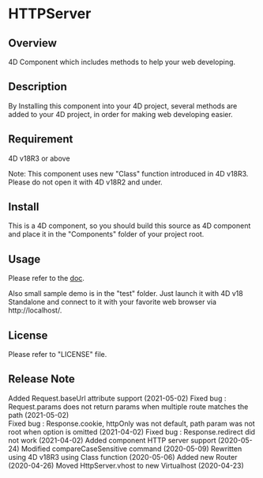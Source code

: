 # HTTPServer

## Overview

4D Component which includes methods to help your web developing.

## Description

By Installing this component into your 4D project, several methods are added to your 4D project, in order for making web developing easier.

## Requirement

4D v18R3 or above

Note: This component uses new "Class" function introduced in 4D v18R3. Please do not open it with 4D v18R2 and under.

## Install

This is a 4D component, so you should build this source as 4D component and place it in the "Components" folder of your project root.

## Usage

Please refer to the [doc](https://koichiharadaendor.github.io/HTTPServer/).

Also small sample demo is in the "test" folder. Just launch it with 4D v18 Standalone and connect to it with your favorite web browser via http://localhost/.

## License

Please refer to "LICENSE" file.

## Release Note

Added Request.baseUrl attribute support  (2021-05-02)
Fixed bug : Request.params does not return params when multiple route matches the path  (2021-05-02)  
Fixed bug : Response.cookie, httpOnly was not default, path param was not root when option is omitted  (2021-04-02)
Fixed bug : Response.redirect did not work (2021-04-02)
Added component HTTP server support (2020-05-24)
Modified compareCaseSensitive command (2020-05-09)
Rewritten using 4D v18R3 using Class function (2020-05-06)
Added new Router (2020-04-26)
Moved HttpServer.vhost to new Virtualhost (2020-04-23)
